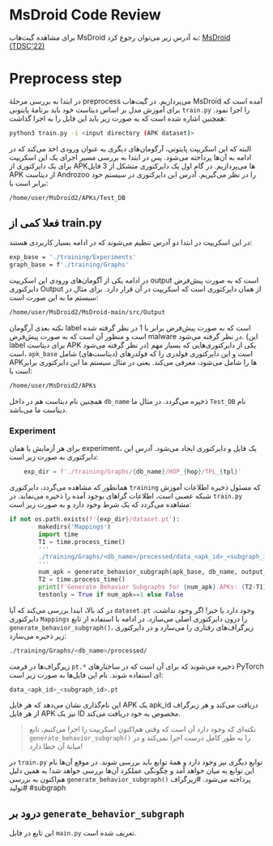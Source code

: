 
# **MsDroid Code Review**
برای مشاهده گیت‌هاب MsDroid به آدرس زیر می‌‌توان رجوع کرد:
[MsDroid (TDSC'22)](https://github.com/E0HYL/MsDroid)

# Preprocess step
در ابتدا به بررسی مرحلۀ preprocess می‌پردازیم. در گیت‌هاب MsDroid آمده است که برای آموزش مدل بر اساس دیتاست خود باید برنامۀ پایتونی `train.py` را اجرا نمود. همچنین اشاره شده است که به صورت زیر باید این فایل را به اجرا گذاشت:
```Bash
python3 train.py -i <input directory (APK dataset)>
```
البته که این اسکریپت پایتونی، آرگومان‌های دیگری به عنوان ورودی اخذ می‌کند که در ادامه به آن‌ها پرداخته می‌شود. پس در ابتدا به بررسی مسیر اجرای یک این اسکریپت برای یک دایرکتوری از APKها می‌پردازیم. در گام اول یک دایرکتوری متشکل از 3 فایل APK از دیتاست Androzoo را در نظر می‌گیریم. آدرس این دایرکتوری در سیستم خود برابر است با:
```Bash
/home/user/MsDroid2/APKs/Test_DB
```
## فعلا کمی از train.py
در این اسکریپت در ابتدا دو آدرس تنظیم می‌شوند که در ادامه بسیار کاربردی هستند:
```Bash
exp_base = './training/Experiments'
graph_base = f'./training/Graphs'
```
در ادامه یکی از آگومان‌های ورودی این اسکریپت output است که به صورت پیش‌فرض دایرکتوری Output از همان دایرکتوری است که اسکریپت در آن قرار دارد. برای مثال در سیستم ما به این صورت است:
```Bash
/home/user/MsDroid2/MsDroid-main/src/Output
```
نکته بعدی آرگومان label است که به صورت پیش‌فرض برابر با 1 در نظر گرفته شده است و منظور آن است که به صورت پیش‌فرض malware در نظر گرفته می‌شود. (این label برای دیتاست APK در نظر گرفته می‌شود)
یکی از دایرکتوری‌هایی که بسیار مهم است، `apk_base` است و این دایرکتوری فولدری را که فولدرهای (دیتاست‌های) شامل APKها را شامل می‌شود، معرفی می‌کند. یعنی در مثال سیستم ما این دایرکتوری برابر است با:
```Bash
/home/user/MsDroid2/APKs
```
همچنین نام دیتاست هم در داخل `db_name` ذخیره می‌گردد. در مثال ما `Test_DB` نام دیتاست ما می‌باشد.
### Experiment
برای هر آزمایش یا همان experiment، یک فایل و دایرکتوری ایجاد می‌شود. آدرس این دایرکتوری به صورت زیر است:
```python
    exp_dir = f'./training/Graphs/{db_name}/HOP_{hop}/TPL_{tpl}'
```
همانطور که مشاهده می‌گردد، دایرکتوری `training` که مسئول ذخیره اطلاعات آموزش شبکه عصبی است، اطلاعات گرا‌های بوجود آمده را ذخیره می‌نماید. 
در `train.py` مشاهده می‌گردد که یک شرط وجود دارد و به صورت زیر است:
```python
if not os.path.exists(f'{exp_dir}/dataset.pt'):
        makedirs('Mappings')
        import time
        T1 = time.process_time()    
        '''
        ./training/Graphs/<db_name>/processed/data_<apk_id>_<subgraph_id>.pt
        '''
        num_apk = generate_behavior_subgraph(apk_base, db_name, output_dir, args.deepth, label, hop=hop, tpl=tpl, training=True, api_map=True)
        T2 = time.process_time()
        print(f'Generate Behavior Subgraphs for {num_apk} APKs: {T2-T1}')
        testonly = True if num_apk==1 else False
```
در کد بالا، ابتدا بررسی می‌کند که آیا `dataset.pt` وجود دارد یا خیر! اگر وجود نداشت، دایرکتوری `Mappings` را درون دایرکتوری اصلی می‌سازد. در ادامه با استفاده از تابع `generate_behavior_subgraph()`، زیرگراف‌های رفتاری را می‌سازد و در دایرکتوری زیر ذخیره می‌سازد:
```bash
./training/Graphs/<db_name>/processed/
```
زیرگراف‌ها در فرمت `pt.*` ذخیره می‌شوند که برای آن است که در ساختارهای PyTorch ای استفاده شوند. نام این فایل‌ها به صورت زیر است:
```bash
data_<apk_id>_<subgraph_id>.pt
```
این نام‌گذاری نشان می‌دهد که هر فایل APK یک apk_id دریافت می‌کند و هر زیرگراف از هر فایل APK نیز یک ID مخصوص به خود دریافت می‌کند.
> نکته‌ای که وجود دارد آن است که وقتی هم‌اکنون اسکریپت را اجرا می‌کنیم، تابع `generate_behavior_subgraph()` را به طور کامل درست اجرا نمی‌کند و در میانۀ آن خطا دارد!

در `train.py` توابع دیگری نیز وجود دارد و همۀ توابع باید بررسی شوند. در موقع آن‌ها نام این توابع به میان خواهد آمد و چگونگی عملکرد آن‌ها بررسی خواهد شد! به همین دلیل هم‌اکنون به بررسی `generate_behavior_subgraph()` پرداخته می‌شود.
#زیرگراف #تولید #subgraph
## درود بر `generate_behavior_subgraph`
این تابع در فایل `main.py` تعریف شده است. 